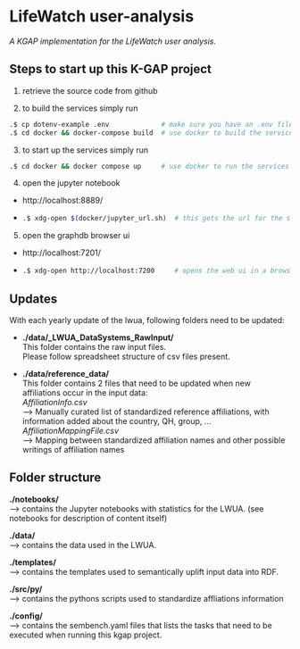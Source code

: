 # LifeWatch user-analysis

*A KGAP implementation for the LifeWatch user analysis.*

## Steps to start up this K-GAP project

1. retrieve the source code from github

2. to build the services simply run 

```bash
.$ cp dotenv-example .env             # make sure you have an .env file
.$ cd docker && docker-compose build  # use docker to build the services 
```

3. to start up the services simply run 

```bash
.$ cd docker && docker compose up     # use docker to run the services 
```

4. open the jupyter notebook
 
- http://localhost:8889/
- ```bash
  .$ xdg-open $(docker/jupyter_url.sh)  # this gets the url for the service and opens a browser to it
  ```

5. open the graphdb browser ui

- http://localhost:7201/
- ```bash
  .$ xdg-open http://localhost:7200     # opens the web ui in a browser
  ```


## Updates

With each yearly update of the lwua, following folders need to be updated: 
- **./data/_LWUA_DataSystems_RawInput/**  
This folder contains the raw input files.  
Please follow spreadsheet structure of csv files present.

- **./data/reference_data/**  
This folder contains 2 files that need to be updated when new affiliations occur in the input data:  
*AffiliationInfo.csv*  
--> Manually curated list of standardized reference affiliations, with information added about the country, QH, group, ...  
*AffiliationMappingFile.csv*  
--> Mapping between standardized affiliation names and other possible writings of affiliation names  

## Folder structure

**./notebooks/**  
--> contains the Jupyter notebooks with statistics for the LWUA. (see notebooks for description of content itself)   

**./data/**  
--> contains the data used in the LWUA.

**./templates/**  
--> contains the templates used to semantically uplift input data into RDF.

**./src/py/**  
--> contains the pythons scripts used to standardize affliations information

**./config/**  
--> contains the sembench.yaml files that lists the tasks that need to be executed when running this kgap project. 